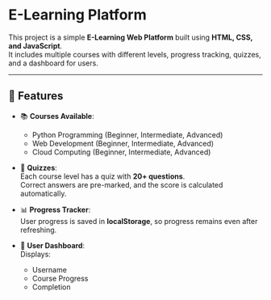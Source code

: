 
# E-Learning Platform

This project is a simple **E-Learning Web Platform** built using **HTML, CSS, and JavaScript**.  
It includes multiple courses with different levels, progress tracking, quizzes, and a dashboard for users.

---

## 🚀 Features

- 📚 **Courses Available**:
  - Python Programming (Beginner, Intermediate, Advanced)
  - Web Development (Beginner, Intermediate, Advanced)
  - Cloud Computing (Beginner, Intermediate, Advanced)

- 📝 **Quizzes**:  
  Each course level has a quiz with **20+ questions**.  
  Correct answers are pre-marked, and the score is calculated automatically.

- 📊 **Progress Tracker**:  
  User progress is saved in **localStorage**, so progress remains even after refreshing.

- 👤 **User Dashboard**:  
  Displays:
  - Username
  - Course Progress
  - Completion
